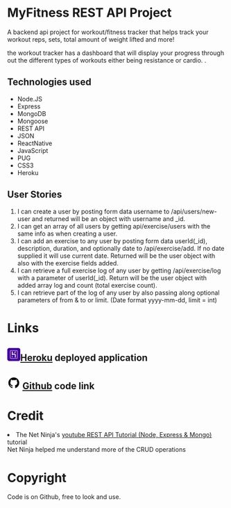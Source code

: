 # MyFitness REST API Project

A backend api project for workout/fitness tracker that helps track your workout reps, sets, total amount of weight lifted and more! 

the workout tracker has a dashboard that will display your progress through out the different types of workouts either being resistance or cardio.
.

## Technologies used
* Node.JS
* Express
* MongoDB
* Mongoose
* REST API
* JSON
* ReactNative
* JavaScript 
* PUG
* CSS3
* Heroku

## User Stories

1. I can create a user by posting form data username to /api/users/new-user and returned will be an object with username and _id.
2. I can get an array of all users by getting api/exercise/users with the same info as when creating a user.
3. I can add an exercise to any user by posting form data userId(_id), description, duration, and optionally date to /api/exercise/add. If no date supplied it will use current date. Returned will be the user object with also with the exercise fields added.
4. I can retrieve a full exercise log of any user by getting /api/exercise/log with a parameter of userId(_id). Return will be the user object with added array log and count (total exercise count).
5. I can retrieve part of the log of any user by also passing along optional parameters of from & to or limit. (Date format yyyy-mm-dd, limit = int)

# Links
## <img src = "readme/images/herokuLogo.png" width="30"><a href="https://myfitness-api.herokuapp.com/">Heroku</a> deployed application

## <img src ="readme/images/githubLogo.png" width="30"> <a href="https://github.com/landrik/myfitness-api">Github</a> code link

# Credit
<li>The Net Ninja's <a href ="https://www.youtube.com/watch?v=sEkRmVfc8XE&t=206s">youtube REST API Tutorial (Node, Express & Mongo) </a> tutorial</li>
Net Ninja helped me understand more of the CRUD operations

# Copyright
Code is on Github, free to look and use.
